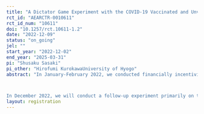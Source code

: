 ```yaml
---
title: "A Dictator Game Experiment with the COVID-19 Vaccinated and Unvaccinated People: A Follow-up"
rct_id: "AEARCTR-0010611"
rct_id_num: "10611"
doi: "10.1257/rct.10611-1.2"
date: "2022-12-09"
status: "on_going"
jel: ""
start_year: "2022-12-02"
end_year: "2025-03-31"
pi: "Shusaku Sasaki"
pi_other: "Hirofumi KurokawaUniversity of Hyogo"
abstract: "In January-February 2022, we conducted financially incentivized dictator games with those with two COVID-19 vaccinations and those with zero vaccination in Japan (N=1,578), and ascertained their favorable or hostile attitudes toward each other, by using ingroup favoritism. We measured ingroup favoritism as the difference in the allocated amounts between to ingroup members with the same vaccination status and to outgroup members with a different status. Our analyses suggested that the vaccinated people behaved more discriminately toward outgroup members, compared to the unvaccinated people. The vaccinated people showed strong ingroup favoritism, which were shaped mainly by their outgroup bias of decreasing the money amount allocated to an unvaccinated pair, their outgroup member. In contrast, the unvaccinated people did not exhibit such the ingroup favoritism, on average. Their outgroup bias was found in the rather opposite direction of the hypothesis, and they tended to increase the amount to a vaccinated pair, their outgroup member. We found this tendency in particular from the unvaccinated who selected as their non-vaccination reason “I would like to get vaccinated if I could, but I cannot for health or other reasons.” Furthermore, we confirmed significant associations between their ingroup favoritism and attitudes regarding the COVID-19 policies, suggesting that the biases would have some degree of social influence in the real world.

In December 2022, we will conduct a follow-up experiment primarily on the above participants and examine how the ingroup favoritism, ingroup bias, and outgroup bias of vaccinated and unvaccinated participants change during the period from January-February to December, 2022. We will investigate whether the vaccinated people’s discrimination against the unvaccinated is temporary or persistent, from which we will derive policy implications."
layout: registration
---
```


